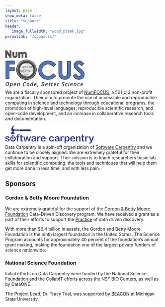 ```yaml
---
layout: page
show_meta: false
title: "Support"
header:
   image_fullwidth: "wood_plank.jpg"
permalink: "/sponsors/"
---
```


![NumFOCUS](/images/numfocus_logo.png)  
We are a fiscally sponsored project of [NumFOCUS](http://numfocus.org), a 501(c)3 non-profit organization.
Their aim to promote the use of accessible and reproducible computing in science and technology through educational programs, the promotion of high-level languages, reproducible scientific research, and open-code development, and an increase in collaborative research tools and documentation.

![Software Carpentry](/images/software-carpentry-banner.png)  
Data Carpentry is a spin-off organization of [Software Carpentry](http://software-carpentry.org) and we continue to be closely aligned. We are extremely grateful for their collaboration
and support. Their mission is to teach researchers basic lab skills for scientific computing: the tools and techniques that will help them get more done in less time, and with less pain.



## Sponsors

### Gordon & Betty Moore Foundation

We are extremely grateful for the support of the [Gordon & Betty Moore Foundation](http://moore.org) Data-Driven Discovery program. We have received 
a grant as a part of their efforts to support the [Practice](https://www.moore.org/programs/science/data-driven-discovery/ddd-practices) of data driven discovery. 

With more than $6.4 billion in assets, the Gordon and Betty Moore Foundation is the ninth largest foundation in the United States. The Science Program accounts for approximately 40 percent of the foundation’s annual grant making, making the foundation one of the largest private funders of science nationwide.

### National Science Foundation

Initial efforts on Data Carpentry were funded by the National Science Foundation and the CollabIT efforts across the NSF BIO Centers, as well as by DataONE.

The Project Lead, Dr. Tracy Teal, was supported by [BEACON](http://beacon-center.org) at Michigan State University. 